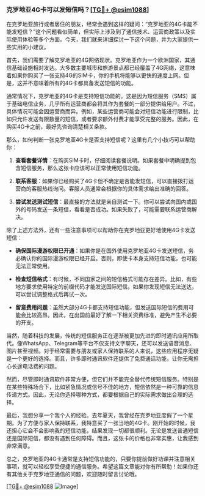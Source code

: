 ### 克罗地亚4G卡可以发短信吗？[[TG💪+ @esim1088](https://t.me/s/esim1088)]

在克罗地亚旅行或者居住的朋友，经常会遇到这样的疑问：“克罗地亚的4G卡能不能发短信？”这个问题看似简单，但实际上涉及到了通信技术、运营商政策以及实际使用体验等多个方面。今天，我们就来详细探讨一下这个问题，并为大家提供一些实用的小建议。

首先，我们需要了解克罗地亚的4G网络现状。克罗地亚作为一个欧洲国家，其通信基础设施相对发达。大多数主要城市和旅游景点都已经覆盖了4G网络，这意味着如果你购买了一张支持4G的SIM卡，你的手机将能够以更快的速度上网。但是，这并不意味着所有的4G卡都具备发送短信的功能。

通常情况下，克罗地亚的4G卡是支持短信功能的。这是因为短信服务（SMS）属于基础电信业务，几乎所有运营商都会将其作为套餐的一部分提供给用户。不过，具体情况可能会因运营商而异。例如，某些运营商可能会对短信功能进行限制，比如只允许发送有限数量的短信，或者要求额外付费才能享受完整的服务。因此，在购买4G卡之前，最好先咨询清楚相关条款。

那么，如何判断一张克罗地亚4G卡是否支持短信呢？这里有几个小技巧可以帮助你：

1. **查看套餐详情**：在购买SIM卡时，仔细阅读套餐说明。如果套餐中明确提到包含短信服务，那么这张卡应该可以正常使用短信功能。
   
2. **联系客服**：如果你已经购买了4G卡但不确定是否能发短信，可以直接拨打运营商的客服热线询问。客服人员通常会根据你的具体需求给出准确的回答。

3. **尝试发送测试短信**：最直接的方法就是亲自测试一下。你可以尝试向国内或国外的号码发送一条短信，看看是否成功。如果失败了，可能需要联系运营商解决。

除了上述方法外，还有一些注意事项可以帮助你在克罗地亚更好地使用4G卡发送短信：

- **确保国际漫游权限已开通**：如果你是在国外使用克罗地亚4G卡发送短信，务必确认你的国际漫游权限已经开启。否则，即使卡本身支持短信功能，也可能无法正常使用。
  
- **检查短信格式**：有时候，不同国家之间的短信格式可能存在差异。比如，有些地方要求使用特定的前缀代码才能发送国际短信。如果你发现短信无法送达，可以尝试调整格式后再试一次。

- **留意费用问题**：虽然大部分4G卡都支持短信功能，但发送国际短信的费用可能会比较高昂。因此，在出国前最好了解一下相关资费标准，避免产生不必要的开支。

当然，随着科技的发展，传统的短信服务正在逐渐被更加先进的即时通讯应用所取代。像WhatsApp、Telegram等平台不仅支持文字聊天，还可以发送语音消息、图片甚至视频。对于经常需要与朋友或家人保持联系的人来说，这些应用程序无疑是一个更好的选择。而且，许多即时通讯软件还提供了免费通话功能，让你无需担心长途电话费的问题。

然而，尽管即时通讯软件非常方便，但它们并不能完全替代传统短信服务。特别是在某些特殊场合下，比如紧急情况或信号不佳的地方，短信依然是一种可靠的信息传递方式。因此，无论你选择哪种方式，都要根据自己的实际需求做出合理的选择。

最后，我想分享一个我个人的经验。去年夏天，我曾经在克罗地亚度假了一个星期。为了方便与家人保持联系，我特意买了一张当地的4G卡。刚开始的时候，我还担心它会不会影响我的短信功能，结果发现一切都很顺利。无论是发送普通短信还是国际短信，都没有遇到任何障碍。而且，这张卡的价格也非常实惠，让我感到非常满意。

总之，克罗地亚的4G卡通常是支持短信功能的，只要你提前做好功课并注意相关事项，就可以轻松享受便捷的通信服务。希望这篇文章能对你有所帮助！如果你还有其他关于克罗地亚通信的问题，欢迎随时留言讨论哦。

[[TG💪+ @esim1088](https://t.me/s/esim1088) ![Image](https://i.postimg.cc/4NQfJmqS/Snipaste-2025-05-13-00-14-12.png)]